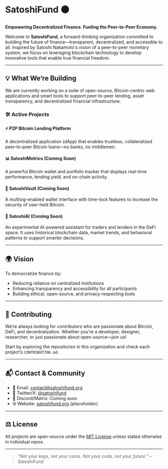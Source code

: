 # SatoshiFund 🟠

**Empowering Decentralized Finance. Fueling the Peer-to-Peer Economy.**

Welcome to **SatoshiFund**, a forward-thinking organization committed to building the future of finance—transparent, decentralized, and accessible to all. Inspired by Satoshi Nakamoto's vision of a peer-to-peer monetary system, we focus on leveraging blockchain technology to develop innovative tools that enable true financial freedom.

---

## 💡 What We’re Building

We are currently working on a suite of open-source, Bitcoin-centric web applications and smart tools to support peer-to-peer lending, asset transparency, and decentralized financial infrastructure.

### 🛠️ Active Projects

#### ⚡ P2P Bitcoin Lending Platform
A decentralized application (dApp) that enables trustless, collateralized peer-to-peer Bitcoin loans—no banks, no middlemen.

#### 📊 SatoshiMetrics (Coming Soon)
A powerful Bitcoin wallet and portfolio tracker that displays real-time performance, lending yield, and on-chain activity.

#### 🔐 SatoshiVault (Coming Soon)
A multisig-enabled wallet interface with time-lock features to increase the security of user-held Bitcoin.

#### 🧠 SatoshiAI (Coming Soon)
An experimental AI-powered assistant for traders and lenders in the DeFi space. It uses historical blockchain data, market trends, and behavioral patterns to support smarter decisions.

---

## 🌍 Vision

To democratize finance by:
- Reducing reliance on centralized institutions
- Enhancing transparency and accessibility for all participants
- Building ethical, open-source, and privacy-respecting tools

---

## 🤝 Contributing

We’re always looking for contributors who are passionate about Bitcoin, DeFi, and decentralization. Whether you're a developer, designer, researcher, or just passionate about open-source—join us!

Start by exploring the repositories in this organization and check each project’s `CONTRIBUTING.md`.

---

## 📬 Contact & Community

- 📧 Email: [contact@satoshifund.org](mailto:contact@satoshifund.org)
- 🧵 Twitter/X: [@satoshifund](https://x.com/satoshifund)
- 💬 Discord/Matrix: Coming soon
- 🌐 Website: [satoshifund.org](https://satoshifund.org) *(placeholder)*

---

## ⚖️ License

All projects are open-source under the [MIT License](https://opensource.org/licenses/MIT) unless stated otherwise in individual repos.

---

> *"Not your keys, not your coins. Not your code, not your future." – SatoshiFund*

